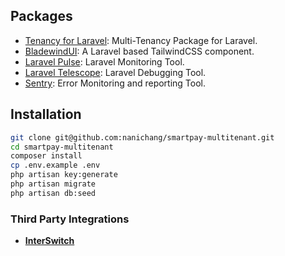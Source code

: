 ## Packages

- [Tenancy for Laravel](https://tenancyforlaravel.com/docs/v3/quickstart/): Multi-Tenancy Package for Laravel.
- [BladewindUI](https://bladewindui.com/install): A Laravel based TailwindCSS component.
- [Laravel Pulse](https://pulse.laravel.com/): Laravel Monitoring Tool.
- [Laravel Telescope](https://laravel.com/docs/8.x/telescope): Laravel Debugging Tool.
- [Sentry](https://sentry.io): Error Monitoring and reporting Tool.

## Installation

```bash
git clone git@github.com:nanichang/smartpay-multitenant.git
cd smartpay-multitenant
composer install
cp .env.example .env
php artisan key:generate
php artisan migrate
php artisan db:seed
```


### Third Party Integrations

- **[InterSwitch](https://interswitchgroup.com)**

